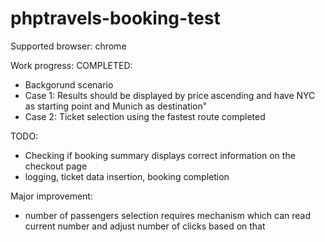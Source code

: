 # phptravels-booking-test

Supported browser: chrome

Work progress:
  COMPLETED:
  * Backgorund scenario
  * Case 1: Results should be displayed by price ascending and have NYC as starting point and Munich as destination"
  * Case 2: Ticket selection using the fastest route completed

  TODO:
  * Checking if booking summary displays correct information on the checkout page
  * logging, ticket data insertion, booking completion
  
  Major improvement:
  * number of passengers selection requires mechanism which can read current number and adjust number of clicks based on that
